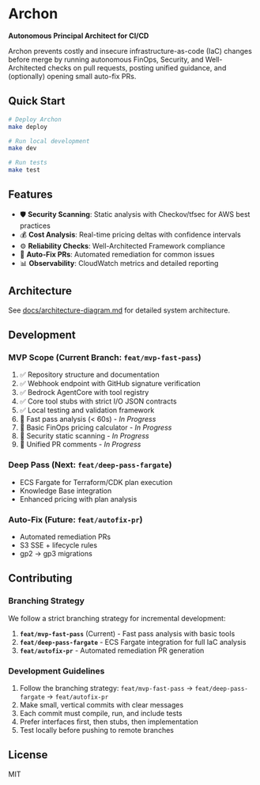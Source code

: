 # Archon

**Autonomous Principal Architect for CI/CD**

Archon prevents costly and insecure infrastructure-as-code (IaC) changes before merge by running autonomous FinOps, Security, and Well-Architected checks on pull requests, posting unified guidance, and (optionally) opening small auto-fix PRs.

## Quick Start

```bash
# Deploy Archon
make deploy

# Run local development
make dev

# Run tests
make test
```

## Features

- 🛡️ **Security Scanning**: Static analysis with Checkov/tfsec for AWS best practices
- 💰 **Cost Analysis**: Real-time pricing deltas with confidence intervals
- ⚙️ **Reliability Checks**: Well-Architected Framework compliance
- 🤖 **Auto-Fix PRs**: Automated remediation for common issues
- 📊 **Observability**: CloudWatch metrics and detailed reporting

## Architecture

See [docs/architecture-diagram.md](docs/architecture-diagram.md) for detailed system architecture.

## Development

### MVP Scope (Current Branch: `feat/mvp-fast-pass`)

1. ✅ Repository structure and documentation
2. ✅ Webhook endpoint with GitHub signature verification
3. ✅ Bedrock AgentCore with tool registry
4. ✅ Core tool stubs with strict I/O JSON contracts
5. ✅ Local testing and validation framework
6. 🔄 Fast pass analysis (< 60s) - *In Progress*
7. 🔄 Basic FinOps pricing calculator - *In Progress*
8. 🔄 Security static scanning - *In Progress*
9. 🔄 Unified PR comments - *In Progress*

### Deep Pass (Next: `feat/deep-pass-fargate`)

- ECS Fargate for Terraform/CDK plan execution
- Knowledge Base integration
- Enhanced pricing with plan analysis

### Auto-Fix (Future: `feat/autofix-pr`)

- Automated remediation PRs
- S3 SSE + lifecycle rules
- gp2 → gp3 migrations

## Contributing

### Branching Strategy

We follow a strict branching strategy for incremental development:

1. **`feat/mvp-fast-pass`** (Current) - Fast pass analysis with basic tools
2. **`feat/deep-pass-fargate`** - ECS Fargate integration for full IaC analysis  
3. **`feat/autofix-pr`** - Automated remediation PR generation

### Development Guidelines

1. Follow the branching strategy: `feat/mvp-fast-pass` → `feat/deep-pass-fargate` → `feat/autofix-pr`
2. Make small, vertical commits with clear messages
3. Each commit must compile, run, and include tests
4. Prefer interfaces first, then stubs, then implementation
5. Test locally before pushing to remote branches

## License

MIT
